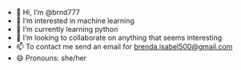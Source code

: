 - 👋 Hi, I’m @brnd777
- 👀 I’m interested in machine learning
- 🌱 I’m currently learning python
- 💞️ I’m looking to collaborate on anything that seems interesting
- 📫 To contact me send an email for brenda.isabel500@gmail.com
- 😄 Pronouns: she/her

<!---
brnd777/brnd777 is a ✨ special ✨ repository because its `README.md` (this file) appears on your GitHub profile.
You can click the Preview link to take a look at your changes.
--->

